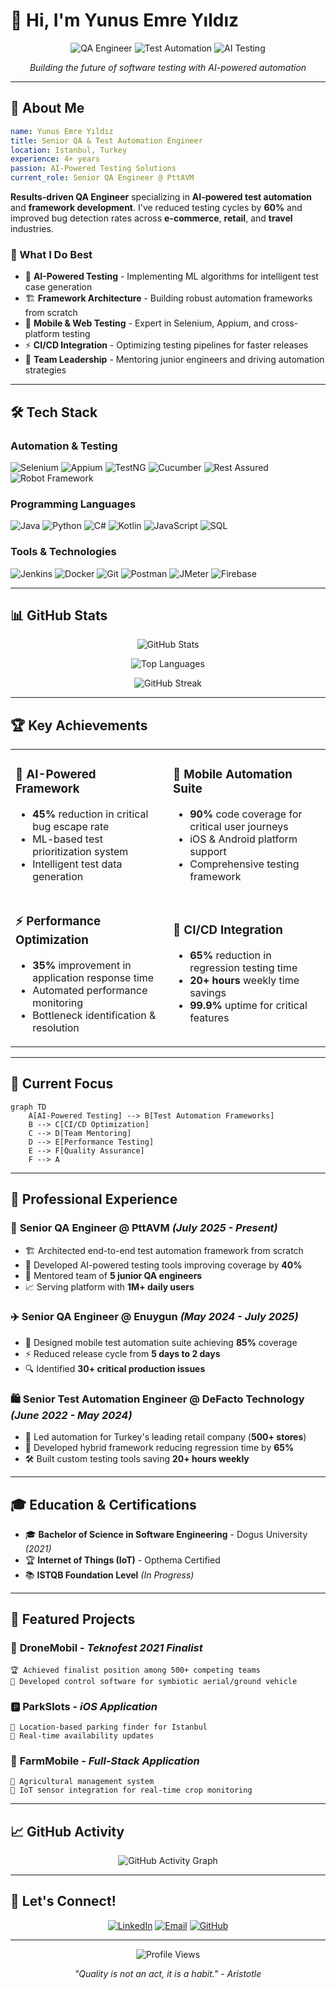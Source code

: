 # 👋 Hi, I'm Yunus Emre Yıldız

<div align="center">
  
  ![QA Engineer](https://img.shields.io/badge/QA%20Engineer-Senior-blue?style=for-the-badge&logo=testing-library)
  ![Test Automation](https://img.shields.io/badge/Test%20Automation-Expert-green?style=for-the-badge&logo=selenium)
  ![AI Testing](https://img.shields.io/badge/AI%20Testing-Pioneer-purple?style=for-the-badge&logo=openai)
  
  *Building the future of software testing with AI-powered automation*

</div>

---

## 🚀 About Me

```yaml
name: Yunus Emre Yıldız
title: Senior QA & Test Automation Engineer
location: Istanbul, Turkey
experience: 4+ years
passion: AI-Powered Testing Solutions
current_role: Senior QA Engineer @ PttAVM
```

**Results-driven QA Engineer** specializing in **AI-powered test automation** and **framework development**. I've reduced testing cycles by **60%** and improved bug detection rates across **e-commerce**, **retail**, and **travel** industries.

### 🎯 What I Do Best
- 🧠 **AI-Powered Testing** - Implementing ML algorithms for intelligent test case generation
- 🏗️ **Framework Architecture** - Building robust automation frameworks from scratch
- 📱 **Mobile & Web Testing** - Expert in Selenium, Appium, and cross-platform testing
- ⚡ **CI/CD Integration** - Optimizing testing pipelines for faster releases
- 👥 **Team Leadership** - Mentoring junior engineers and driving automation strategies

---

## 🛠️ Tech Stack

### **Automation & Testing**
![Selenium](https://img.shields.io/badge/Selenium-43B02A?style=flat&logo=selenium&logoColor=white)
![Appium](https://img.shields.io/badge/Appium-43B02A?style=flat&logo=appium&logoColor=white)
![TestNG](https://img.shields.io/badge/TestNG-43B02A?style=flat&logo=testng&logoColor=white)
![Cucumber](https://img.shields.io/badge/Cucumber-43B02A?style=flat&logo=cucumber&logoColor=white)
![Rest Assured](https://img.shields.io/badge/Rest%20Assured-43B02A?style=flat&logo=rest-assured&logoColor=white)
![Robot Framework](https://img.shields.io/badge/Robot%20Framework-43B02A?style=flat&logo=robot-framework&logoColor=white)

### **Programming Languages**
![Java](https://img.shields.io/badge/Java-ED8B00?style=flat&logo=openjdk&logoColor=white)
![Python](https://img.shields.io/badge/Python-3776AB?style=flat&logo=python&logoColor=white)
![C#](https://img.shields.io/badge/C%23-239120?style=flat&logo=c-sharp&logoColor=white)
![Kotlin](https://img.shields.io/badge/Kotlin-0095D5?style=flat&logo=kotlin&logoColor=white)
![JavaScript](https://img.shields.io/badge/JavaScript-F7DF1E?style=flat&logo=javascript&logoColor=black)
![SQL](https://img.shields.io/badge/SQL-CC2927?style=flat&logo=microsoft-sql-server&logoColor=white)

### **Tools & Technologies**
![Jenkins](https://img.shields.io/badge/Jenkins-D24939?style=flat&logo=jenkins&logoColor=white)
![Docker](https://img.shields.io/badge/Docker-2496ED?style=flat&logo=docker&logoColor=white)
![Git](https://img.shields.io/badge/Git-F05032?style=flat&logo=git&logoColor=white)
![Postman](https://img.shields.io/badge/Postman-FF6C37?style=flat&logo=postman&logoColor=white)
![JMeter](https://img.shields.io/badge/JMeter-D22128?style=flat&logo=apache-jmeter&logoColor=white)
![Firebase](https://img.shields.io/badge/Firebase-FFCA28?style=flat&logo=firebase&logoColor=black)

---

## 📊 GitHub Stats

<div align="center">
  
  ![GitHub Stats](https://github-readme-stats.vercel.app/api?username=yunusemreyildiz&show_icons=true&theme=tokyonight&hide_border=true&count_private=true)
  
  ![Top Languages](https://github-readme-stats.vercel.app/api/top-langs/?username=yunusemreyildiz&layout=compact&theme=tokyonight&hide_border=true)
  
  ![GitHub Streak](https://github-readme-streak-stats.herokuapp.com/?user=yunusemreyildiz&theme=tokyonight&hide_border=true)
  
</div>

---

## 🏆 Key Achievements

<table>
<tr>
<td width="50%">

### 🧠 AI-Powered Framework
- **45%** reduction in critical bug escape rate
- ML-based test prioritization system
- Intelligent test data generation

</td>
<td width="50%">

### 📱 Mobile Automation Suite
- **90%** code coverage for critical user journeys
- iOS & Android platform support
- Comprehensive testing framework

</td>
</tr>
<tr>
<td width="50%">

### ⚡ Performance Optimization
- **35%** improvement in application response time
- Automated performance monitoring
- Bottleneck identification & resolution

</td>
<td width="50%">

### 🚀 CI/CD Integration
- **65%** reduction in regression testing time
- **20+ hours** weekly time savings
- **99.9%** uptime for critical features

</td>
</tr>
</table>

---

## 🎯 Current Focus

```mermaid
graph TD
    A[AI-Powered Testing] --> B[Test Automation Frameworks]
    B --> C[CI/CD Optimization]
    C --> D[Team Mentoring]
    D --> E[Performance Testing]
    E --> F[Quality Assurance]
    F --> A
```

---

## 🏢 Professional Experience

### 🎯 **Senior QA Engineer** @ **PttAVM** *(July 2025 - Present)*
- 🏗️ Architected end-to-end test automation framework from scratch
- 🤖 Developed AI-powered testing tools improving coverage by **40%**
- 👥 Mentored team of **5 junior QA engineers**
- 📈 Serving platform with **1M+ daily users**

### ✈️ **Senior QA Engineer** @ **Enuygun** *(May 2024 - July 2025)*
- 📱 Designed mobile test automation suite achieving **85%** coverage
- ⚡ Reduced release cycle from **5 days to 2 days**
- 🔍 Identified **30+ critical production issues**

### 🛍️ **Senior Test Automation Engineer** @ **DeFacto Technology** *(June 2022 - May 2024)*
- 🏪 Led automation for Turkey's leading retail company (**500+ stores**)
- 🔄 Developed hybrid framework reducing regression time by **65%**
- 🛠️ Built custom testing tools saving **20+ hours weekly**

---

## 🎓 Education & Certifications

- 🎓 **Bachelor of Science in Software Engineering** - Dogus University *(2021)*
- 🏆 **Internet of Things (IoT)** - Opthema Certified
- 📚 **ISTQB Foundation Level** *(In Progress)*

---

## 🌟 Featured Projects

### 🚁 **DroneMobil** - *Teknofest 2021 Finalist*
```
🏆 Achieved finalist position among 500+ competing teams
🔧 Developed control software for symbiotic aerial/ground vehicle
```

### 🅿️ **ParkSlots** - *iOS Application*
```
📍 Location-based parking finder for Istanbul
🔄 Real-time availability updates
```

### 🌾 **FarmMobile** - *Full-Stack Application*
```
🌱 Agricultural management system
📡 IoT sensor integration for real-time crop monitoring
```

---

## 📈 GitHub Activity

<div align="center">
  
  ![GitHub Activity Graph](https://github-readme-activity-graph.vercel.app/graph?username=yunusemreyildiz&theme=tokyonight&hide_border=true&custom_title=Contribution%20Graph)
  
</div>

---

## 🤝 Let's Connect!

<div align="center">
  
  [![LinkedIn](https://img.shields.io/badge/LinkedIn-0077B5?style=for-the-badge&logo=linkedin&logoColor=white)](https://linkedin.com/in/yunusemreyildiz)
  [![Email](https://img.shields.io/badge/Email-D14836?style=for-the-badge&logo=gmail&logoColor=white)](mailto:yunusemreyildiz@mail.ru)
  [![GitHub](https://img.shields.io/badge/GitHub-100000?style=for-the-badge&logo=github&logoColor=white)](https://github.com/yunusemreyildiz)
  
</div>

---

<div align="center">
  
  ![Profile Views](https://komarev.com/ghpvc/?username=yunusemreyildiz&style=flat-square&color=blue)
  
  *"Quality is not an act, it is a habit." - Aristotle*
  
</div>
